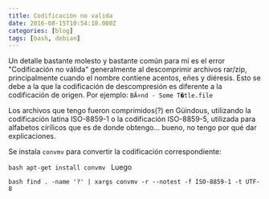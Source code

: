 ```yaml
---
title: Codificación no valida
date: 2016-08-15T10:54:18.000Z
categories: [blog]
tags: [bash, debian]
---
```


Un detalle bastante molesto y bastante común para mí es el error "Codificación no válida" generalmente al descomprimir archivos rar/zip, principalmente cuando el nombre contiene acentos, eñes y diéresis. Esto se debe a la que la codificación de descompresión es diferente a la codificación de origen. Por ejemplo: ``BÃ¤nd - Some T�tle.file``

Los archivos que tengo fueron comprimidos(?) en Güindous, utilizando la codificación latina ISO-8859-1 o la codificación ISO-8859-5, utilizada para alfabetos cirílicos que es de donde obtengo... bueno, no tengo por qué dar explicaciones.

Se instala ``convmv`` para convertir la codificación correspondiente:

``bash
 apt-get install convmv
``
Luego

``bash
  find . -name '?' | xargs convmv -r --notest -f ISO-8859-1 -t UTF-8
``
